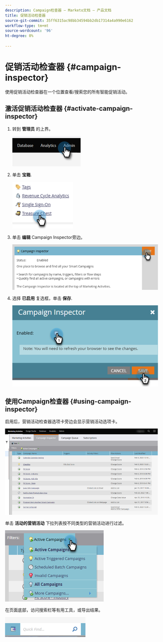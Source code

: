 ```yaml
---
description: Campaign检查器 — Marketo文档 — 产品文档
title: 促销活动检查器
source-git-commit: 35ff6315ac98bb34594bb2db17314a4a990e6162
workflow-type: tm+mt
source-wordcount: '96'
ht-degree: 0%

---
```


# 促销活动检查器 {#campaign-inspector}

使用促销活动检查器在一个位置查看/搜索您的所有智能促销活动。

## 激活促销活动检查器 {#activate-campaign-inspector}

1. 转到 **管理员** 的上界。

   ![](assets/campaign-inspector-1.png)

1. 单击 **宝箱**.

   ![](assets/campaign-inspector-2.png)

1. 单击 **编辑** Campaign Inspector旁边。

   ![](assets/campaign-inspector-3.png)

1. 选择 **已启用** 复选框，单击 **保存**.

   ![](assets/campaign-inspector-4.png)

## 使用Campaign检查器 {#using-campaign-inspector}

启用后，营销活动检查器选项卡旁边会显示营销活动选项卡。

![](assets/campaign-inspector-5.png)

单击 **活动的营销活动** 下拉列表按不同类型的营销活动进行过滤。

![](assets/campaign-inspector-6.png)

在页面底部，访问搜索栏等有用工具，或导出结果。

![](assets/campaign-inspector-7.png)
